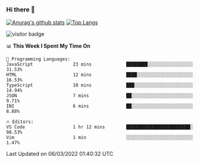 ### Hi there 👋

<!--
**Akelio-zhang/akelio-zhang** is a ✨ _special_ ✨ repository because its `README.md` (this file) appears on your GitHub profile.

Here are some ideas to get you started:

- 🔭 I’m currently working on ...
- 🌱 I’m currently learning ...
- 👯 I’m looking to collaborate on ...
- 🤔 I’m looking for help with ...
- 💬 Ask me about ...
- 📫 How to reach me: ...
- 😄 Pronouns: ...
- ⚡ Fun fact: ...
-->

[![Anurag's github stats](https://github-readme-stats.vercel.app/api?username=akelio-zhang&line_height=24&hide=contribs&show_icons=true&count_private=true)](https://github.com/anuraghazra/github-readme-stats)
[![Top Langs](https://github-readme-stats.vercel.app/api/top-langs/?username=akelio-zhang&card_width=240&layout=compact&hide=html)](https://github.com/anuraghazra/github-readme-stats)


![visitor badge](https://visitor-badge.glitch.me/badge?page_id=akelio-zhang.README.md)
<!--START_SECTION:waka-->
📊 **This Week I Spent My Time On** 

```text
💬 Programming Languages: 
JavaScript               23 mins             ████████░░░░░░░░░░░░░░░░░   31.53% 
HTML                     12 mins             ████░░░░░░░░░░░░░░░░░░░░░   16.53% 
TypeScript               10 mins             ███░░░░░░░░░░░░░░░░░░░░░░   14.94% 
JSON                     7 mins              ██░░░░░░░░░░░░░░░░░░░░░░░   9.71% 
INI                      6 mins              ██░░░░░░░░░░░░░░░░░░░░░░░   8.88%

🔥 Editors: 
VS Code                  1 hr 12 mins        ████████████████████████░   98.53% 
Vim                      1 min               ░░░░░░░░░░░░░░░░░░░░░░░░░   1.47%

```


 Last Updated on 06/03/2022 01:40:32 UTC
<!--END_SECTION:waka-->

